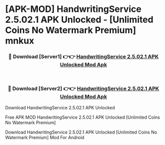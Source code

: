 # [APK-MOD] HandwritingService 2.5.02.1 APK Unlocked - [Unlimited Coins No Watermark Premium] mnkux



<div align="center">
<h3>🔴 Download [Server1] 👉👉 <a href="https://momento.my/?title=HandwritingService_2.5.02.1_APK_Unlocked">HandwritingService 2.5.02.1 APK Unlocked Mod Apk</a></h3><br>

<h3>🔴 Download [Server2] 👉👉 <a href="https://momento.my/?title=HandwritingService_2.5.02.1_APK_Unlocked">HandwritingService 2.5.02.1 APK Unlocked Mod Apk</a></h3>
</div>



Download HandwritingService 2.5.02.1 APK Unlocked 

Free APK MOD HandwritingService 2.5.02.1 APK Unlocked [Unlimited Coins No Watermark Premium]

Download HandwritingService 2.5.02.1 APK Unlocked [Unlimited Coins No Watermark Premium] Mod For Android
